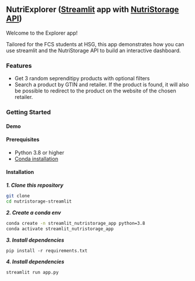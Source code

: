 ## NutriExplorer ([Streamlit](https://docs.streamlit.io/) app with [NutriStorage API](https://www.nutristorage.ch/api/docs/))


Welcome to the Explorer app! 

Tailored for the FCS students at HSG, this app demonstrates how you can use streamlit and the NutriStorage API to build an interactive dashboard.

### Features 
- Get 3 random seprenditipy products with optional filters
- Search a product by GTIN and retailer. If the product is found, it will also be possible to redirect to the product on the website of the chosen retailer.

### Getting Started
#### Demo


#### Prerequisites

- Python 3.8 or higher
- [Conda installation](https://docs.conda.io/projects/conda/en/latest/user-guide/install/index.html)

#### Installation
***1. Clone this repository***

```bash
git clone 
cd nutristorage-streamlit
```
***2. Create a conda env*** 
```bash 
conda create -n streamlit_nutristorage_app python=3.8
conda activate streamlit_nutristorage_app
```

***3. Install dependencies***
```
pip install -r requirements.txt
```

***4. Install dependencies***
```
streamlit run app.py
```

